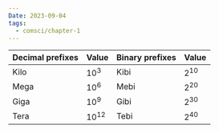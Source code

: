 ```yaml
---
Date: 2023-09-04
tags:
  - comsci/chapter-1
---
```


|Decimal prefixes|Value|Binary prefixes|Value|
|---|---|---|---|
|Kilo|$10^3$|Kibi|$2^{10}$|
|Mega|$10^6$|Mebi|$2^{20}$|
|Giga|$10^9$|Gibi|$2^{30}$|
|Tera|$10^{12}$|Tebi|$2^{40}$|
